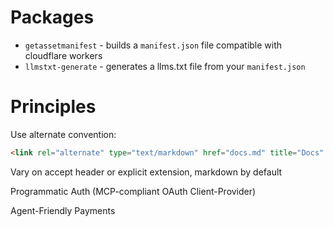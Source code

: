 # Packages

- `getassetmanifest` - builds a `manifest.json` file compatible with cloudflare workers
- `llmstxt-generate` - generates a llms.txt file from your `manifest.json`

# Principles

Use alternate convention:

```html
<link rel="alternate" type="text/markdown" href="docs.md" title="Docs" />
```

Vary on accept header or explicit extension, markdown by default

Programmatic Auth (MCP-compliant OAuth Client-Provider)

Agent-Friendly Payments
